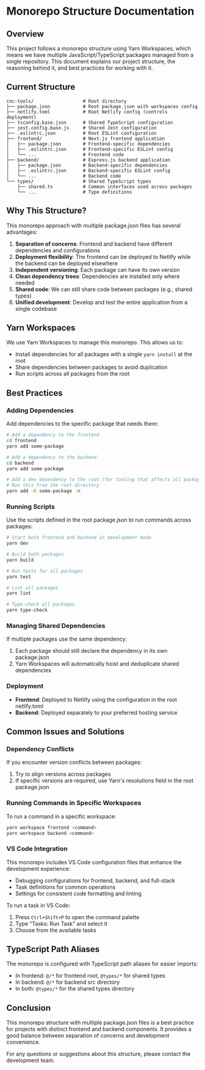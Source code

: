 # Monorepo Structure Documentation

## Overview

This project follows a monorepo structure using Yarn Workspaces, which means we have multiple JavaScript/TypeScript packages managed from a single repository. This document explains our project structure, the reasoning behind it, and best practices for working with it.

## Current Structure

```text
cnc-tools/                  # Root directory
├── package.json            # Root package.json with workspaces config
├── netlify.toml            # Root Netlify config (controls deployment)
├── tsconfig.base.json      # Shared TypeScript configuration
├── jest.config.base.js     # Shared Jest configuration
├── .eslintrc.json          # Root ESLint configuration
├── frontend/               # Next.js frontend application
│   ├── package.json        # Frontend-specific dependencies
│   ├── .eslintrc.json      # Frontend-specific ESLint config
│   └── ...                 # Frontend code
├── backend/                # Express.js backend application  
│   ├── package.json        # Backend-specific dependencies
│   ├── .eslintrc.json      # Backend-specific ESLint config
│   └── ...                 # Backend code
└── types/                  # Shared TypeScript types
    ├── shared.ts           # Common interfaces used across packages
    └── ...                 # Type definitions
```

## Why This Structure?

This monorepo approach with multiple package.json files has several advantages:

1. **Separation of concerns**: Frontend and backend have different dependencies and configurations
2. **Deployment flexibility**: The frontend can be deployed to Netlify while the backend can be deployed elsewhere
3. **Independent versioning**: Each package can have its own version
4. **Clean dependency trees**: Dependencies are installed only where needed
5. **Shared code**: We can still share code between packages (e.g., shared types)
6. **Unified development**: Develop and test the entire application from a single codebase

## Yarn Workspaces

We use Yarn Workspaces to manage this monorepo. This allows us to:

- Install dependencies for all packages with a single `yarn install` at the root
- Share dependencies between packages to avoid duplication
- Run scripts across all packages from the root

## Best Practices

### Adding Dependencies

Add dependencies to the specific package that needs them:

```bash
# Add a dependency to the frontend
cd frontend
yarn add some-package

# Add a dependency to the backend
cd backend
yarn add some-package

# Add a dev dependency to the root (for tooling that affects all packages)
# Run this from the root directory
yarn add -D some-package -W
```

### Running Scripts

Use the scripts defined in the root package.json to run commands across packages:

```bash
# Start both frontend and backend in development mode
yarn dev

# Build both packages
yarn build

# Run tests for all packages
yarn test

# Lint all packages
yarn lint

# Type-check all packages
yarn type-check
```

### Managing Shared Dependencies

If multiple packages use the same dependency:

1. Each package should still declare the dependency in its own package.json
2. Yarn Workspaces will automatically hoist and deduplicate shared dependencies

### Deployment

- **Frontend**: Deployed to Netlify using the configuration in the root netlify.toml
- **Backend**: Deployed separately to your preferred hosting service

## Common Issues and Solutions

### Dependency Conflicts

If you encounter version conflicts between packages:

1. Try to align versions across packages
2. If specific versions are required, use Yarn's resolutions field in the root package.json

### Running Commands in Specific Workspaces

To run a command in a specific workspace:

```bash
yarn workspace frontend <command>
yarn workspace backend <command>
```

### VS Code Integration

This monorepo includes VS Code configuration files that enhance the development experience:

- Debugging configurations for frontend, backend, and full-stack
- Task definitions for common operations
- Settings for consistent code formatting and linting

To run a task in VS Code:

1. Press `Ctrl+Shift+P` to open the command palette
2. Type "Tasks: Run Task" and select it
3. Choose from the available tasks

## TypeScript Path Aliases

The monorepo is configured with TypeScript path aliases for easier imports:

- In frontend: `@/*` for frontend root, `@types/*` for shared types
- In backend: `@/*` for backend src directory
- In both: `@types/*` for the shared types directory

## Conclusion

This monorepo structure with multiple package.json files is a best practice for projects with distinct frontend and backend components. It provides a good balance between separation of concerns and development convenience.

For any questions or suggestions about this structure, please contact the development team.
